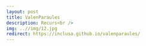 ```yaml
---
layout: post
title: ValenParaules
description: Recurs<br />
img: ..//img/12.jpg
redirect: https://inclusa.github.io/valenparaules/
---
```


